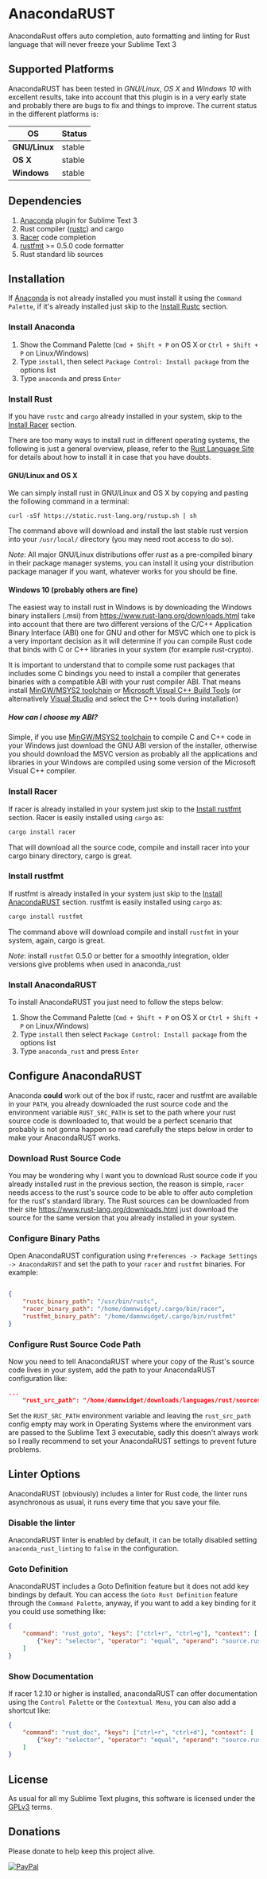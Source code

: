 # AnacondaRUST

AnacondaRust offers auto completion, auto formatting and linting for Rust language that will never freeze your Sublime Text 3

## Supported Platforms

AnacondaRUST has been tested in *GNU/Linux*, *OS X* and *Windows 10* with excellent results, take into account that this plugin
is in a very early state and probably there are bugs to fix and things to improve. The current status in the different platforms
is:

| OS | Status |
| --- | --- |
| **GNU/Linux** | stable |
| **OS X** | stable |
| **Windows** | stable |

## Dependencies

1. [Anaconda](https://github.com/DamnWidget/anaconda) plugin for Sublime Text 3
2. Rust compiler ([rustc](https://www.rust-lang.org/)) and cargo
3. [Racer](https://github.com/phildawes/racer) code completion
4. [rustfmt](https://github.com/rust-lang-nursery/rustfmt) >= 0.5.0 code formatter
5. Rust standard lib sources

## Installation

If [Anaconda](https://github.com/DamnWidget/anaconda) is not already installed you must install it using the `Command Palette`,
if it's already installed just skip to the [Install Rustc](https://github.com/DamnWidget/anaconda_rust#install-rust) section.

### Install Anaconda

1. Show the Command Palette (`Cmd + Shift + P` on OS X or `Ctrl + Shift + P` on Linux/Windows)
2. Type `install`, then select `Package Control: Install package` from the options list
3. Type `anaconda` and press `Enter`

### Install Rust

If you have `rustc` and `cargo` already installed in your system, skip to the [Install Racer](https://github.com/DamnWidget/anaconda_rust#install-racer)
section.

There are too many ways to install rust in different operating systems, the following is just a general overview, please,
refer to the [Rust Language Site](https://www.rust-lang.org/) for details about how to install it in case that you have
doubts.

#### GNU/Linux and OS X

We can simply install rust in GNU/Linux and OS X by copying and pasting the following command in a terminal:

`curl -sSf https://static.rust-lang.org/rustup.sh | sh`

The command above will download and install the last stable rust version into your `/usr/local/` directory (you may need root access
to do so).

*Note*: All major GNU/Linux distributions offer *rust* as a pre-compiled binary in their package manager systems, you can install it
using your distribution package manager if you want, whatever works for you should be fine.

#### Windows 10 (probably others are fine)

The easiest way to install rust in Windows is by downloading the Windows binary installers (.msi) from https://www.rust-lang.org/downloads.html
take into account that there are two different versions of the C/C++ Application Binary Interface (ABI) one for GNU and other for MSVC
which one to pick is a very important decision as it will determine if you can compile Rust code that binds with C or C++ libraries
in your system (for example rust-crypto).

It is important to understand that to compile some rust packages that includes some C bindings you need to install a compiler that
generates binaries with a compatible ABI with your rust compiler ABI. That means install [MinGW/MSYS2 toolchain](https://msys2.github.io/) or
[Microsoft Visual C++ Build Tools](http://go.microsoft.com/fwlink/?LinkId=691126) (or alternatively [Visual Studio](https://www.visualstudio.com/downloads/)
and select the C++ tools during installation)

##### How can I choose my ABI?

Simple, if you use [MinGW/MSYS2 toolchain](https://msys2.github.io/) to compile C and C++ code in your Windows just download the GNU ABI version of the installer,
otherwise you should download the MSVC version as probably all the applications and libraries in your Windows are compiled using some
version of the Microsoft Visual C++ compiler.

### Install Racer

If racer is already installed in your system just skip to the [Install rustfmt](https://github.com/DamnWidget/anaconda_rust#install-rustfmt)
section. Racer is easily installed using `cargo` as:

```bash
cargo install racer
```

That will download all the source code, compile and install racer into your cargo binary directory, cargo is great.

### Install rustfmt

If rustfmt is already installed in your system just skip to the [Install AnacondaRUST](https://github.com/DamnWidget/anaconda_rust#install-anacondarust)
section. rustfmt is easily installed using `cargo` as:

```bash
cargo install rustfmt
```

The command above will download compile and install `rustfmt` in your system, again, cargo is great.

*Note*: install `rustfmt` 0.5.0 or better for a smoothly integration, older versions give problems when used in anaconda_rust

### Install AnacondaRUST

To install AnacondaRUST you just need to follow the steps below:

1. Show the Command Palette (`Cmd + Shift + P` on OS X or `Ctrl + Shift + P` on Linux/Windows)
2. Type `install` then select `Package Control: Install package` from the options list
3. Type `anaconda_rust` and press `Enter`

## Configure AnacondaRUST

Anaconda **could** work out of the box if rustc, racer and rustfmt are available in your `PATH`, you already downloaded the rust source
code and the environment variable `RUST_SRC_PATH` is set to the path where your rust source code is downloaded to, that would be a
perfect scenario that probably is not gonna happen so read carefully the steps below in order to make your AnacondaRUST works.

### Download Rust Source Code

You may be wondering why I want you to download Rust source code if you already installed rust in the previous section, the reason is
simple, `racer` needs access to the rust's source code to be able to offer auto completion for the rust's standard library. The Rust
sources can be downloaded from their site https://www.rust-lang.org/downloads.html just download the source for the same version that
you already installed in your system.

### Configure Binary Paths

Open AnacondaRUST configuration using `Preferences -> Package Settings -> AnacondaRUST` and set the path to your `racer` and `rustfmt`
binaries. For example:

```json

{
	"rustc_binary_path": "/usr/bin/rustc",
	"racer_binary_path": "/home/damnwidget/.cargo/bin/racer",
	"rustfmt_binary_path": "/home/damnwidget/.cargo/bin/rustfmt"
}
```

### Configure Rust Source Code Path

Now you need to tell AnacondaRUST where your copy of the Rust's source code lives in your system, add the path to your AnacondaRUST
configuration like:

```json
...
	"rust_src_path": "/home/damnwidget/downloads/languages/rust/sources/1.8.0/src",
```

Set the `RUST_SRC_PATH` environment variable and leaving the `rust_src_path` config empty may work in Operating Systems where the
environment vars are passed to the Sublime Text 3 executable, sadly this doesn't always work so I really recommend to set your
AnacondaRUST settings to prevent future problems.

## Linter Options

AnacondaRUST (obviously) includes a linter for Rust code, the linter runs asynchronous as usual, it runs every time that you save your file.

### Disable the linter

AnacondaRUST linter is enabled by default, it can be totally disabled setting `anaconda_rust_linting` to `false` in the configuration.

### Goto Definition

AnacondaRUST includes a Goto Definition feature but it does not add key bindings by default. You can access the `Goto Rust Definition`
feature through the `Command Palette`, anyway, if you want to add a key binding for it you could use something like:

```json
{
	"command": "rust_goto", "keys": ["ctrl+r", "ctrl+g"], "context": [
		{"key": "selector", "operator": "equal", "operand": "source.rust"}
	]
}
```

### Show Documentation

If racer 1.2.10 or higher is installed, anacondaRUST can offer documentation using the `Control Palette` or the `Contextual Menu`, you
can also add a shortcut like:

```json
{
	"command": "rust_doc", "keys": ["ctrl+r", "ctrl+d"], "context": [
		{"key": "selector", "operator": "equal", "operand": "source.rust"}
	]
}
```

## License

As usual for all my Sublime Text plugins, this software is licensed under the [GPLv3](https://github.com/DamnWidget/anaconda_rust/blob/master/LICENSE) terms.


## Donations

Please donate to help keep this project alive.

[![PayPal][paypal-donate-image]][paypal-donate-link]

[paypal-donate-image]: https://www.paypalobjects.com/en_US/i/btn/btn_donate_SM.gif
[paypal-donate-link]: https://www.paypal.com/cgi-bin/webscr?cmd=_donations&business=KP7PAHR962UGG&lc=US&currency_code=EUR&bn=PP%2dDonationsBF%3abtn_donate_SM%2egif%3aNonHosted
